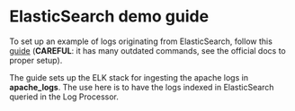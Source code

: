 # ElasticSearch demo guide

To set up an example of logs originating from ElasticSearch, follow this [guide](https://github.com/elastic/examples/tree/master/Common%20Data%20Formats/apache_logs) (**CAREFUL**: it has many outdated commands, see the official docs to proper setup).

The guide sets up the ELK stack for ingesting the apache logs in **apache_logs**. The use here is to have the logs indexed in ElasticSearch queried in the Log Processor.
